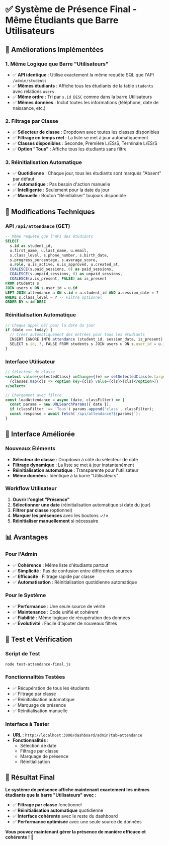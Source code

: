 # ✅ Système de Présence Final - Même Étudiants que Barre Utilisateurs

## 🎯 Améliorations Implémentées

### **1. Même Logique que Barre "Utilisateurs"**
- ✅ **API identique** : Utilise exactement la même requête SQL que l'API `/admin/students`
- ✅ **Mêmes étudiants** : Affiche tous les étudiants de la table `students` avec relations `users`
- ✅ **Même ordre** : Tri par `s.id DESC` comme dans la barre Utilisateurs
- ✅ **Mêmes données** : Inclut toutes les informations (téléphone, date de naissance, etc.)

### **2. Filtrage par Classe**
- ✅ **Sélecteur de classe** : Dropdown avec toutes les classes disponibles
- ✅ **Filtrage en temps réel** : La liste se met à jour automatiquement
- ✅ **Classes disponibles** : Seconde, Première L/ES/S, Terminale L/ES/S
- ✅ **Option "Tous"** : Affiche tous les étudiants sans filtre

### **3. Réinitialisation Automatique**
- ✅ **Quotidienne** : Chaque jour, tous les étudiants sont marqués "Absent" par défaut
- ✅ **Automatique** : Pas besoin d'action manuelle
- ✅ **Intelligente** : Seulement pour la date du jour
- ✅ **Manuelle** : Bouton "Réinitialiser" toujours disponible

## 🔧 Modifications Techniques

### **API `/api/attendance` (GET)**
```sql
-- Même requête que l'API des étudiants
SELECT 
  s.id as student_id,
  u.first_name, u.last_name, u.email,
  s.class_level, s.phone_number, s.birth_date,
  s.progress_percentage, s.average_score,
  u.role, u.is_active, u.is_approved, u.created_at,
  COALESCE(s.paid_sessions, 0) as paid_sessions,
  COALESCE(s.unpaid_sessions, 0) as unpaid_sessions,
  COALESCE(a.is_present, FALSE) as is_present
FROM students s
JOIN users u ON s.user_id = u.id
LEFT JOIN attendance a ON s.id = a.student_id AND a.session_date = ?
WHERE s.class_level = ? -- Filtre optionnel
ORDER BY s.id DESC
```

### **Réinitialisation Automatique**
```javascript
// Chaque appel GET pour la date du jour
if (date === today) {
  // Créer automatiquement des entrées pour tous les étudiants
  INSERT IGNORE INTO attendance (student_id, session_date, is_present)
  SELECT s.id, ?, FALSE FROM students s JOIN users u ON s.user_id = u.id
}
```

### **Interface Utilisateur**
```jsx
// Sélecteur de classe
<select value={selectedClass} onChange={(e) => setSelectedClass(e.target.value)}>
  {classes.map(cls => <option key={cls} value={cls}>{cls}</option>)}
</select>

// Chargement avec filtre
const loadAttendance = async (date, classFilter) => {
  const params = new URLSearchParams({ date });
  if (classFilter !== 'Tous') params.append('class', classFilter);
  const response = await fetch(`/api/attendance?${params}`);
}
```

## 🎨 Interface Améliorée

### **Nouveaux Éléments**
- **Sélecteur de classe** : Dropdown à côté du sélecteur de date
- **Filtrage dynamique** : La liste se met à jour instantanément
- **Réinitialisation automatique** : Transparente pour l'utilisateur
- **Même données** : Identique à la barre "Utilisateurs"

### **Workflow Utilisateur**
1. **Ouvrir l'onglet "Présence"**
2. **Sélectionner une date** (réinitialisation automatique si date du jour)
3. **Filtrer par classe** (optionnel)
4. **Marquer les présences** avec les boutons ✓/✗
5. **Réinitialiser manuellement** si nécessaire

## 📊 Avantages

### **Pour l'Admin**
- ✅ **Cohérence** : Même liste d'étudiants partout
- ✅ **Simplicité** : Pas de confusion entre différentes sources
- ✅ **Efficacité** : Filtrage rapide par classe
- ✅ **Automatisation** : Réinitialisation quotidienne automatique

### **Pour le Système**
- ✅ **Performance** : Une seule source de vérité
- ✅ **Maintenance** : Code unifié et cohérent
- ✅ **Fiabilité** : Même logique de récupération des données
- ✅ **Évolutivité** : Facile d'ajouter de nouveaux filtres

## 🚀 Test et Vérification

### **Script de Test**
```bash
node test-attendance-final.js
```

### **Fonctionnalités Testées**
- ✅ Récupération de tous les étudiants
- ✅ Filtrage par classe
- ✅ Réinitialisation automatique
- ✅ Marquage de présence
- ✅ Réinitialisation manuelle

### **Interface à Tester**
- **URL** : `http://localhost:3000/dashboard/admin?tab=attendance`
- **Fonctionnalités** :
  - Sélection de date
  - Filtrage par classe
  - Marquage de présence
  - Réinitialisation

## 🎉 Résultat Final

**Le système de présence affiche maintenant exactement les mêmes étudiants que la barre "Utilisateurs" avec :**

- ✅ **Filtrage par classe** fonctionnel
- ✅ **Réinitialisation automatique** quotidienne
- ✅ **Interface cohérente** avec le reste du dashboard
- ✅ **Performance optimisée** avec une seule source de données

**Vous pouvez maintenant gérer la présence de manière efficace et cohérente !** 🚀
